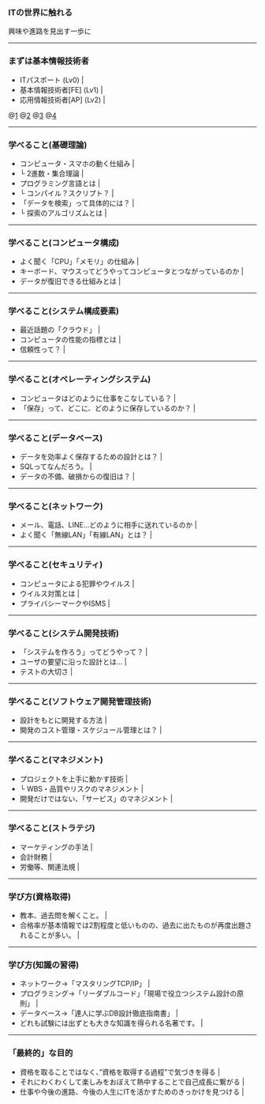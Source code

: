 ### ITの世界に触れる

興味や進路を見出す一歩に

---

### まずは基本情報技術者

- ITパスポート (Lv0) |
- 基本情報技術者[FE] (Lv1) |
- 応用情報技術者[AP] (Lv2) |

@[1](資格取得としての目標は基本情報技術者を目標にします。)
@[2](最終目標は「資格取得」ではありません。)
@[3](勉強を通して興味や進路を見出すことが目標です。)
@[4](参照：https://www.jitec.ipa.go.jp/1_11seido/seido_gaiyo.html)

---

### 学べること(基礎理論)

- コンピュータ・スマホの動く仕組み |
- └ 2進数・集合理論 |
- プログラミング言語とは |
- └ コンパイル？スクリプト？ |
- 「データを検索」って具体的には？ |
- └ 探索のアルゴリズムとは |

---

### 学べること(コンピュータ構成)

- よく聞く「CPU」「メモリ」の仕組み |
- キーボード、マウスってどうやってコンピュータとつながっているのか |
- データが復旧できる仕組みとは |

---

### 学べること(システム構成要素)

- 最近話題の「クラウド」 |
- コンピュータの性能の指標とは |
- 信頼性って？ |

---

### 学べること(オペレーティングシステム)

- コンピュータはどのように仕事をこなしている？ |
- 「保存」って、どこに、どのように保存しているのか？ |

---

### 学べること(データベース)

- データを効率よく保存するための設計とは？ |
- SQLってなんだろう。 |
- データの不備、破損からの復旧は？ |

---

### 学べること(ネットワーク)

- メール、電話、LINE…どのように相手に送れているのか |
- よく聞く「無線LAN」「有線LAN」とは？ |

---

### 学べること(セキュリティ)

- コンピュータによる犯罪やウイルス |
- ウイルス対策とは |
- プライバシーマークやISMS |

---

### 学べること(システム開発技術)

- 「システムを作ろう」ってどうやって？ |
- ユーザの要望に沿った設計とは… |
- テストの大切さ |

---

### 学べること(ソフトウェア開発管理技術)

- 設計をもとに開発する方法 |
- 開発のコスト管理・スケジュール管理とは？ |

---

### 学べること(マネジメント)

- プロジェクトを上手に動かす技術 |
- └ WBS・品質やリスクのマネジメント |
- 開発だけではない、「サービス」のマネジメント |

---

### 学べること(ストラテジ)

- マーケティングの手法 |
- 会計財務 |
- 労働等、関連法規 |

---

### 学び方(資格取得)

- 教本、過去問を解くこと。 |
- 合格率が基本情報では2割程度と低いものの、過去に出たものが再度出題されることが多い。 |

---

### 学び方(知識の習得)

- ネットワーク->「マスタリングTCP/IP」 |
- プログラミング→「リーダブルコード」「現場で役立つシステム設計の原則」 |
- データベース→「達人に学ぶDB設計徹底指南書」 |
- どれも試験には出ずとも大きな知識を得られる名著です。 |

---

### 「最終的」な目的

- 資格を取ることではなく、”資格を取得する過程”で気づきを得る |
- それにわくわくして楽しみをおぼえて熱中することで自己成長に繋がる |
- 仕事や今後の進路、今後の人生にITを活かすためのきっかけを見つける |